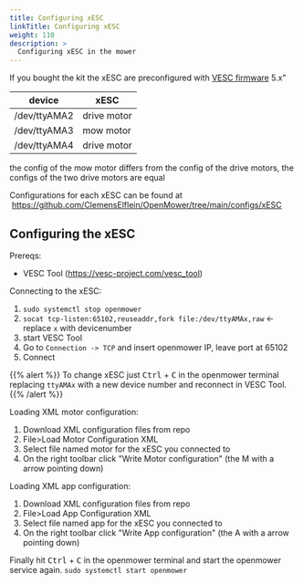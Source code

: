 ```yaml
---
title: Configuring xESC
linkTitle: Configuring xESC
weight: 110
description: >
  Configuring xESC in the mower 
---
```


If you bought the kit the xESC are preconfigured with [VESC firmware](https://github.com/vedderb/bldc) 5.x"

| device  	    | xESC        	|
|---------	    |-------------	|
| /dev/ttyAMA2 	| drive motor 	|
| /dev/ttyAMA3 	| mow motor   	|
| /dev/ttyAMA4 	| drive motor 	|

the config of the mow motor differs from the config of the drive motors, the configs of the two drive motors are equal

Configurations for each xESC can be found at &nbsp;https://github.com/ClemensElflein/OpenMower/tree/main/configs/xESC


## Configuring the xESC

Prereqs:
* VESC Tool (https://vesc-project.com/vesc_tool)

Connecting to the xESC:
1. `sudo systemctl stop openmower`
1. `socat tcp-listen:65102,reuseaddr,fork file:/dev/ttyAMAx,raw` <- replace `x` with devicenumber
1. start VESC Tool
1. Go to `Connection -> TCP` and insert openmower IP, leave port at 65102
1. Connect

{{% alert %}}
To change xESC just <kbd>Ctrl</kbd> + <kbd>C</kbd> in the openmower terminal replacing `ttyAMAx` with a new device number and reconnect in VESC Tool.
{{% /alert %}}

Loading XML motor configuration:
1. Download XML configuration files from repo
1. File>Load Motor Configuration XML
1. Select file named motor for the xESC you connected to
1. On the right toolbar click "Write Motor configuration" (the M with a arrow pointing down)

Loading XML app configuration:
1. Download XML configuration files from repo
1. File>Load App Configuration XML
1. Select file named app for the xESC you connected to
1. On the right toolbar click "Write App configuration" (the A with a arrow pointing down)


Finally hit <kbd>Ctrl</kbd> + <kbd>C</kbd> in the openmower terminal and start the openmower service again. `sudo systemctl start openmower`
